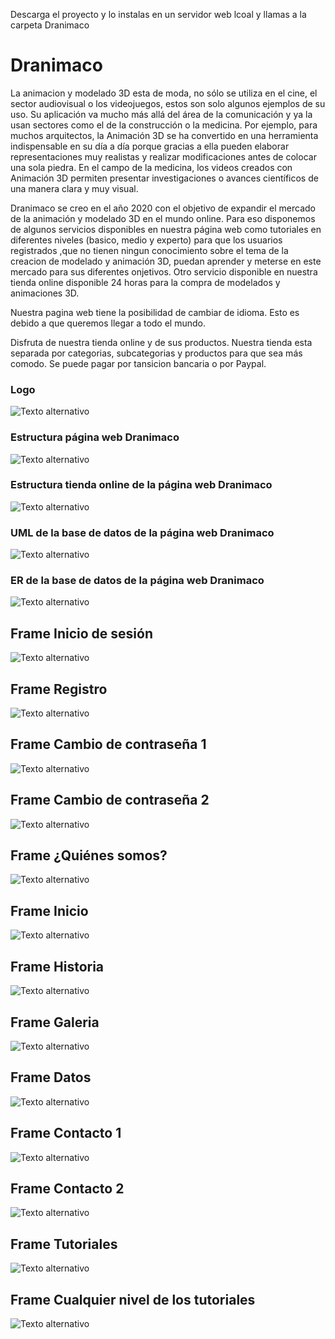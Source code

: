 Descarga el proyecto y lo instalas en un servidor web lcoal y llamas a la carpeta Dranimaco

# Dranimaco

La animacion y modelado 3D esta de moda, no sólo se utiliza en el cine, el sector audiovisual o los videojuegos, estos son solo algunos ejemplos de su uso. Su aplicación va mucho más allá del área de la comunicación y ya la usan sectores como el de la construcción o la medicina. Por ejemplo, para muchos arquitectos, la Animación 3D se ha convertido en una herramienta indispensable en su día a día porque gracias a ella pueden elaborar representaciones muy realistas y realizar modificaciones antes de colocar una sola piedra. En el campo de la medicina, los videos creados con Animación 3D permiten presentar investigaciones o avances científicos de una manera clara y muy visual.

Dranimaco se creo en el año 2020 con el objetivo de expandir el mercado de la animación y modelado 3D en el mundo online. Para eso disponemos de algunos servicios disponibles en nuestra página web como tutoriales en diferentes niveles (basico, medio y experto) para que los usuarios registrados ,que no tienen ningun conocimiento sobre el tema de la creacion de modelado y animación 3D, puedan aprender y meterse en este mercado para sus diferentes onjetivos. Otro servicio disponible en nuestra tienda online disponible 24 horas para la compra de modelados y animaciones 3D.

Nuestra pagina web tiene la posibilidad de cambiar de idioma. Esto es debido a que queremos llegar a todo el mundo.

Disfruta de nuestra tienda online y de sus productos. Nuestra tienda esta separada por categorias, subcategorias y productos para que sea más comodo. Se puede pagar por tansicion bancaria o por Paypal.

### Logo

![Texto alternativo](https://i.ibb.co/0XVBmXq/logo.png)

### Estructura página web Dranimaco

![Texto alternativo](https://i.ibb.co/wrS5Y6j/Dranimaco.png)

### Estructura tienda online de la página web Dranimaco

![Texto alternativo](https://i.ibb.co/Tw97T1p/Tienda-Dranimaco.png)

### UML de la base de datos de la página web Dranimaco

![Texto alternativo](https://i.ibb.co/8sGq4xD/ER.png)

### ER de la base de datos de la página web Dranimaco

![Texto alternativo](https://i.ibb.co/bbdLSbB/ER-BD.png)

## Frame Inicio de sesión

![Texto alternativo](https://i.ibb.co/qs1ZvSS/inicio-Sesion.png)

## Frame Registro

![Texto alternativo](https://i.ibb.co/bFcXY77/registro.png)

## Frame Cambio de contraseña 1

![Texto alternativo](https://i.ibb.co/HzT95Bh/contrase-a1.png)

## Frame Cambio de contraseña 2

![Texto alternativo](https://i.ibb.co/tsNjhV4/contrase-a2.png)

## Frame ¿Quiénes somos?

![Texto alternativo](https://i.ibb.co/sPqJsbL/somos.png)

## Frame Inicio

![Texto alternativo](https://i.ibb.co/1LPyz7x/index.png)

## Frame Historia

![Texto alternativo](https://i.ibb.co/Rpm3xD3/historia.png)

## Frame Galeria

![Texto alternativo](https://i.ibb.co/WGHq8HV/galeria.png)

## Frame Datos

![Texto alternativo](https://i.ibb.co/PCvLVL4/datos.png)

## Frame Contacto 1

![Texto alternativo](https://i.ibb.co/K7yh6ng/contacto-2.png)

## Frame Contacto 2

![Texto alternativo](https://i.ibb.co/J7h530y/contacto2.png)

## Frame Tutoriales

![Texto alternativo](https://i.ibb.co/PtgVQQb/Tutoriales.png)

## Frame Cualquier nivel de los tutoriales

![Texto alternativo](https://i.ibb.co/jD54318/videos.png)

